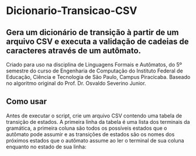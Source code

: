 # **Dicionario-Transicao-CSV**
## Gera um dicionário de transição à partir de um arquivo CSV e executa a validação de cadeias de caracteres através de um autômato.

Criado para uso na disciplina de Linguagens Formais e Autômatos, do 5º semestre do curso de Engenharia de Computação do Instituto Federal de Educação, Ciência e Tecnologia de São Paulo, Campus Piracicaba. Baseado no algoritmo original do Prof. Dr. Osvaldo Severino Junior.

## Como usar
Antes de executar o script, crie um arquivo CSV contendo uma tabela de transição de estados. A primeira linha da tabela é uma lista dos terminais da gramática, a primeira coluna são todos os possíveis estados que o autômato pode assumir e as transições de estados são os nomes dos próximos estados que o autômato assume ao ler o terminal de sua coluna enquanto no estado de sua linha:
